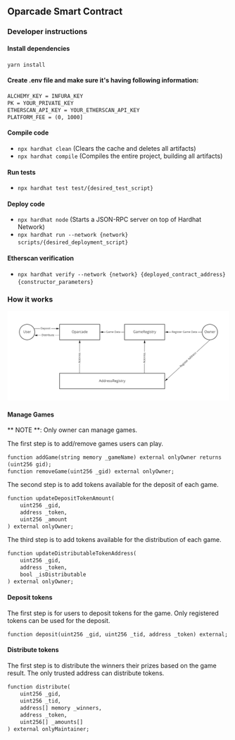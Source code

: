 ## Oparcade Smart Contract

### Developer instructions

#### Install dependencies
`yarn install`

#### Create .env file and make sure it's having following information:
```
ALCHEMY_KEY = INFURA_KEY
PK = YOUR_PRIVATE_KEY
ETHERSCAN_API_KEY = YOUR_ETHERSCAN_API_KEY
PLATFORM_FEE = (0, 1000]
```

#### Compile code
- `npx hardhat clean` (Clears the cache and deletes all artifacts)
- `npx hardhat compile` (Compiles the entire project, building all artifacts)

#### Run tests
- `npx hardhat test test/{desired_test_script}`

#### Deploy code 
- `npx hardhat node` (Starts a JSON-RPC server on top of Hardhat Network)
- `npx hardhat run --network {network} scripts/{desired_deployment_script}`

#### Etherscan verification
- `npx hardhat verify --network {network} {deployed_contract_address} {constructor_parameters}`

### How it works
![Hight Level Contract Interactions](./docs/box-diagram.png)

#### Manage Games
** NOTE **: Only owner can manage games.

The first step is to add/remove games users can play.

````solidity
function addGame(string memory _gameName) external onlyOwner returns (uint256 gid);
function removeGame(uint256 _gid) external onlyOwner;
````

The second step is to add tokens available for the deposit of each game.

````solidity
function updateDepositTokenAmount(
    uint256 _gid,
    address _token,
    uint256 _amount
) external onlyOwner;
````

The third step is to add tokens available for the distribution of each game.

````solidity
function updateDistributableTokenAddress(
    uint256 _gid,
    address _token,
    bool _isDistributable
) external onlyOwner;
````

#### Deposit tokens

The first step is for users to deposit tokens for the game. Only registered tokens can be used for the deposit.

````solidity
function deposit(uint256 _gid, uint256 _tid, address _token) external;
````

#### Distribute tokens

The first step is to distribute the winners their prizes based on the game result. The only trusted address can distribute tokens.

````solidity
function distribute(
    uint256 _gid,
    uint256 _tid,
    address[] memory _winners,
    address _token,
    uint256[] _amounts[]
) external onlyMaintainer;
````